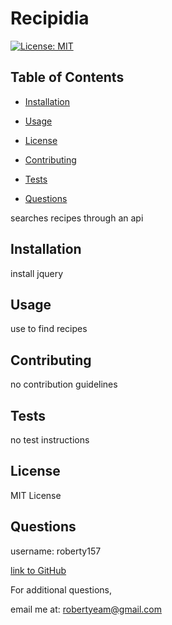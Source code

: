 # Recipidia # 
    
[![License: MIT](https://img.shields.io/badge/License-MIT-yellow.svg)](https://opensource.org/licenses/MIT)
    
## Table of Contents ##
    
- [Installation](#Installation)
    
- [Usage](#Usage)
    
- [License](#License)
    
- [Contributing](#Contributing)
    
- [Tests](#Tests)
    
- [Questions](#Questions)

    
searches recipes through an api
    
## Installation ##
    
install jquery
    
## Usage ##
    
use to find recipes
    
## Contributing ##
    
no contribution guidelines
    
## Tests ##
    
no test instructions
    
## License ##
    
MIT License
    
## Questions ##
    
username: roberty157
    
[link to GitHub](http://github.com/roberty157/)
    
For additional questions,
    
email me at: robertyeam@gmail.com
    